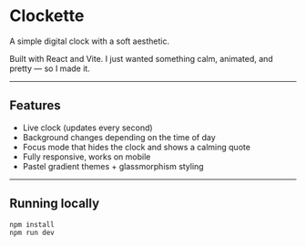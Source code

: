 # Clockette 

A simple digital clock with a soft aesthetic.

Built with React and Vite. I just wanted something calm, animated, and pretty — so I made it.

---

## Features

- Live clock (updates every second)
- Background changes depending on the time of day
- Focus mode that hides the clock and shows a calming quote
- Fully responsive, works on mobile
- Pastel gradient themes + glassmorphism styling

---

## Running locally

```bash
npm install
npm run dev
